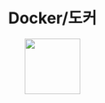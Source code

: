 <h1 align="center">Docker/도커</h1>
<p align="center"><img src="https://user-images.githubusercontent.com/86287920/191907717-0e0f13f8-56c3-4e49-b796-02b429a39f56.png" width="100"></p>
